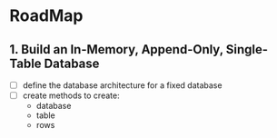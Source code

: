 # RoadMap 

## 1. Build an In-Memory, Append-Only, Single-Table Database
 
 - [ ] define the database architecture for a fixed database
 - [ ] create methods to create:
      - database
      - table
      - rows
